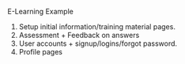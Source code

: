 E-Learning Example

1) Setup initial information/training material pages.
2) Assessment + Feedback on answers
3) User accounts + signup/logins/forgot password.
4) Profile pages